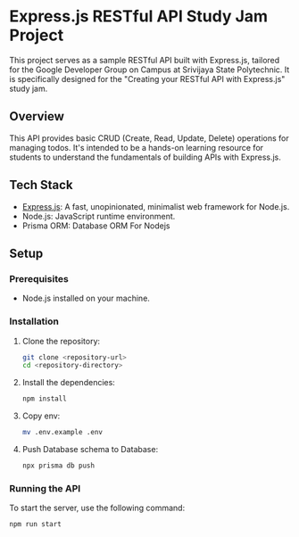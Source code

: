 # Express.js RESTful API Study Jam Project

This project serves as a sample RESTful API built with Express.js, tailored for the Google Developer Group on Campus at Srivijaya State Polytechnic. It is specifically designed for the "Creating your RESTful API with Express.js" study jam.

## Overview

This API provides basic CRUD (Create, Read, Update, Delete) operations for managing todos. It's intended to be a hands-on learning resource for students to understand the fundamentals of building APIs with Express.js.

## Tech Stack

-   [Express.js](https://expressjs.com/): A fast, unopinionated, minimalist web framework for Node.js.
-   Node.js: JavaScript runtime environment.
-   Prisma ORM: Database ORM For Nodejs

## Setup

### Prerequisites

-   Node.js installed on your machine.

### Installation

1.  Clone the repository:

    ```bash
    git clone <repository-url>
    cd <repository-directory>
    ```

2.  Install the dependencies:

    ```bash
    npm install
    ```

3. Copy env:

    ```bash
    mv .env.example .env
    ```

4. Push Database schema to Database:

    ```bash
    npx prisma db push
    ```

### Running the API

To start the server, use the following command:

```bash
npm run start